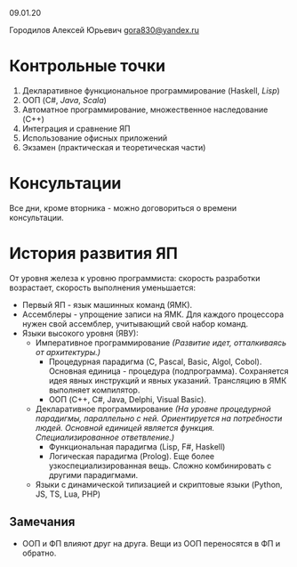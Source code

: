 09.01.20

Городилов Алексей Юрьевич
gora830@yandex.ru

# Контрольные точки

1. Декларативное функциональное программирование (Haskell, _Lisp_)
2. ООП (C#, _Java_, _Scala_)
3. Автоматное программирование, множественное наследование (C++)
4. Интеграция и сравнение ЯП
5. Использование офисных приложений
6. Экзамен (практическая и теоретическая части)

# Консультации

Все дни, кроме вторника - можно договориться о времени консультации.

# История развития ЯП

От уровня железа к уровню программиста: скорость разработки возрастает, скорость выполнения уменьшается:

- Первый ЯП - язык машинных команд (ЯМК).
- Ассемблеры - упрощение записи на ЯМК. Для каждого процессора нужен свой ассемблер, учитывающий свой набор команд.
- Языки высокого уровня (ЯВУ):
    - Императивное программирование _(Развитие идет, отталкиваясь от архитектуры.)_
        - Процедурная парадигма (C, Pascal, Basic, Algol, Cobol). Основная единица - процедура (подпрограмма). Сохраняется идея явных инструкций и явных указаний. Трансляцию в ЯМК выполняет компилятор.
        - ООП (C++, C#, Java, Delphi, Visual Basic).
    - Декларативное программирование _(На уровне процедурной парадигмы, параллельно с ней. Ориентируется на потребности людей. Основной единицей является функция. Специализированное ответвление.)_
        - Функциональная парадигма (Lisp, F#, Haskell)
        - Логическая парадигма (Prolog). Еще более узкоспециализированная вещь. Сложно комбинировать с другими парадигмами.
    - Языки с динамической типизацией и скриптовые языки (Python, JS, TS, Lua, PHP)

## Замечания

- ООП и ФП влияют друг на друга. Вещи из ООП переносятся в ФП и обратно.
